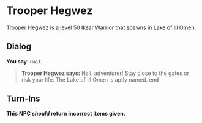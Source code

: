 # Trooper Hegwez



[Trooper Hegwez](/npc/85151) is a level 50 Iksar Warrior that spawns in [Lake of Ill Omen](/zone/85).



## Dialog

**You say:** `Hail`



>**Trooper Hegwez says:** Hail. adventurer!  Stay close to the gates or risk your life.  The Lake of Ill Omen is aptly named.
end



## Turn-Ins



**This NPC *should* return incorrect items given.**





